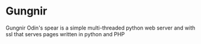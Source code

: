 # Gungnir
Gungnir Odin's spear is a simple multi-threaded python web server and with ssl that serves pages written in python and PHP
